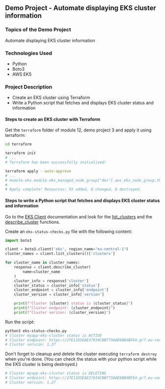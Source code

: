 ## Demo Project - Automate displaying EKS cluster information

### Topics of the Demo Project
Automate displaying EKS cluster information

### Technologies Used
- Python
- Boto3
- AWS EKS

### Project Description
- Create an EKS cluster using Terraform
- Write a Python script that fetches and displays EKS cluster status and information

#### Steps to create an EKS cluster with Terraform

Get the `terraform` folder of module 12, demo project 3 and apply it using terraform:

```sh
cd terraform

terraform init
# ...
# Terraform has been successfully initialized!

terraform apply --auto-approve
# ...
# module.eks.module.eks_managed_node_group["dev"].aws_eks_node_group.this[0]: Creation complete after 2m19s [id=myapp-eks-cluster:dev-2023070820345903730000000f]
# 
# Apply complete! Resources: 55 added, 0 changed, 0 destroyed.
```


#### Steps to write a Python script that fetches and displays EKS cluster status and information

Go to the [EKS Client](https://boto3.amazonaws.com/v1/documentation/api/latest/reference/services/eks.html) documentation and look for the [list_clusters](https://boto3.amazonaws.com/v1/documentation/api/latest/reference/services/eks/client/list_clusters.html) and the [describe_cluster](https://boto3.amazonaws.com/v1/documentation/api/latest/reference/services/eks/client/describe_cluster.html) functions.

Create an `eks-status-checks.py` file with the following content:

```python
import boto3

client = boto3.client('eks', region_name="eu-central-1")
cluster_names = client.list_clusters()['clusters']

for cluster_name in cluster_names:
    response = client.describe_cluster(
        name=cluster_name
    )
    cluster_info = response['cluster']
    cluster_status = cluster_info['status']
    cluster_endpoint = cluster_info['endpoint']
    cluster_version = cluster_info['version']

    print(f"Cluster {cluster} status is {cluster_status}")
    print(f"Cluster endpoint: {cluster_endpoint}")
    print(f"Cluster version: {cluster_version}")
```

Run the script:

```sh
python3 eks-status-checks.py
# Cluster myapp-eks-cluster status is ACTIVE
# Cluster endpoint: https://27E11D5EAE37934CBB773AAE6BB4BFE4.gr7.eu-central-1.eks.amazonaws.com
# Cluster version: 1.27
```

Don't forget to cleanup and delete the cluster executing `terraform destroy` when you're done. (You can check the status with your python script while the EKS cluster is being destroyed.)

```sh
# Cluster myapp-eks-cluster status is DELETING
# Cluster endpoint: https://27E11D5EAE37934CBB773AAE6BB4BFE4.gr7.eu-central-1.eks.amazonaws.com
# Cluster version: 1.27
```
